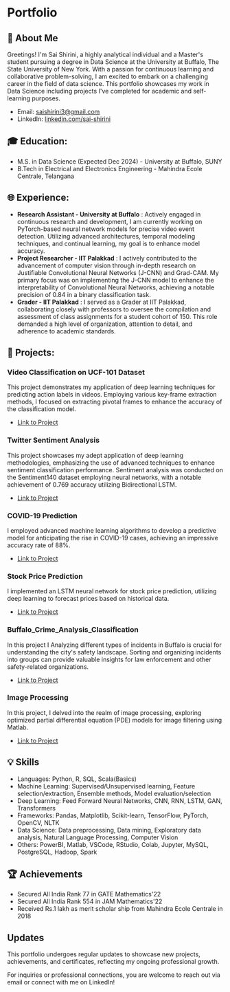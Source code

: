 # Portfolio

## 👋 About Me
Greetings! I'm Sai Shirini, a highly analytical individual and a Master's student pursuing a degree in Data Science at the University at Buffalo, The State University of New York. With a passion for continuous learning and collaborative problem-solving, I am excited to embark on a challenging career in the field of data science. This portfolio showcases my work in Data Science including projects I've completed for academic and self-learning purposes. 

- Email: saishirini3@gmail.com
- LinkedIn: [linkedin.com/sai-shirini](https://www.linkedin.com/in/sai-shirini-ba329b189/)

## 🎓 Education:
- M.S. in Data Science (Expected Dec 2024) - University at Buffalo, SUNY
- B.Tech in Electrical and Electronics Engineering - Mahindra Ecole Centrale, Telangana

## 🌐 Experience:
- **Research Assistant - University at Buffalo** : Actively engaged in continuous research and development, I am currently working on PyTorch-based neural network models for precise video event detection. Utilizing advanced architectures, temporal modeling techniques, and continual learning, my goal is to enhance model accuracy. 
- **Project Researcher - IIT Palakkad** : I actively contributed to the advancement of computer vision through in-depth research on Justifiable Convolutional Neural Networks (J-CNN) and Grad-CAM. My primary focus was on implementing the J-CNN model to enhance the interpretability of Convolutional Neural Networks, achieving a notable precision of 0.84 in a binary classification task.
- **Grader - IIT Palakkad** : I served as a Grader at IIT Palakkad, collaborating closely with professors to oversee the compilation and assessment of class assignments for a student cohort of 150. This role demanded a high level of organization, attention to detail, and adherence to academic standards.

## 🔧 Projects:

### Video Classification on UCF-101 Dataset

This project demonstrates my application of deep learning techniques for predicting action labels in videos. Employing various key-frame extraction methods, I focused on extracting pivotal frames to enhance the accuracy of the classification model.

- [Link to Project](https://github.com/SaiShirini3/Video-Classification-using-UCF-101-Dataset.git)

### Twitter Sentiment Analysis

This project showcases my adept application of deep learning methodologies, emphasizing the use of advanced techniques to enhance sentiment classification performance. Sentiment analysis was conducted on the Sentiment140 dataset employing neural networks, with a notable achievement of 0.769 accuracy utilizing Bidirectional LSTM. 

- [Link to Project]()


### COVID-19 Prediction 

I employed advanced machine learning algorithms to develop a predictive model for anticipating the rise in COVID-19 cases, achieving an impressive accuracy rate of 88%.

- [Link to Project](https://github.com/SaiShirini3/Covid-19-Death-Prediction.git)

### Stock Price Prediction 

I implemented an LSTM neural network for stock price prediction, utilizing deep learning to forecast prices based on historical data.

- [Link to Project]()

### Buffalo_Crime_Analysis_Classification

In this project I Analyzing different types of incidents in Buffalo is crucial for understanding the city's safety landscape. Sorting and organizing incidents into groups can provide valuable insights for law enforcement and other safety-related organizations.

- [Link to Project](https://github.com/SaiShirini3/Buffalo_Crime_Analysis_Classification)

### Image Processing

In this project, I delved into the realm of image processing, exploring optimized partial differential equation (PDE) models for image filtering using Matlab.

- [Link to Project](provide-link)



## 💡 Skills
- Languages: Python, R, SQL, Scala(Basics)
- Machine Learning: Supervised/Unsupervised learning, Feature selection/extraction, Ensemble methods, Model evaluation/selection
- Deep Learning: Feed Forward Neural Networks, CNN, RNN, LSTM, GAN, Transformers
- Frameworks: Pandas, Matplotlib, Scikit-learn, TensorFlow, PyTorch, OpenCV, NLTK
- Data Science: Data preprocessing, Data mining, Exploratory data analysis, Natural Language Processing, Computer Vision
- Others: PowerBI, Matlab, VSCode, RStudio, Colab, Jupyter, MySQL, PostgreSQL, Hadoop, Spark

## 🏆 Achievements
- Secured All India Rank 77 in GATE Mathematics'22
- Secured All India Rank 554 in JAM Mathematics'22
- Received Rs.1 lakh as merit scholar ship from Mahindra Ecole Centrale in 2018

## Updates
This portfolio undergoes regular updates to showcase new projects, achievements, and certificates, reflecting my ongoing professional growth.

For inquiries or professional connections, you are welcome to reach out via email or connect with me on LinkedIn!

